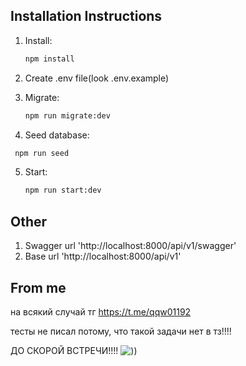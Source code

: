## Installation Instructions
1. Install:
   ```bash
   npm install
   ```
2. Create .env file(look .env.example)

3. Migrate:
    ```bash
    npm run migrate:dev
   ```
4. Seed database:

  ```bash
   npm run seed
  ```

5. Start:
   ```bash
   npm run start:dev
   ```
## Other
1. Swagger url 'http://localhost:8000/api/v1/swagger'
2. Base url 'http://localhost:8000/api/v1'


## From me
на всякий случай тг https://t.me/qqw01192

тесты не писал потому, что такой задачи нет в тз!!!!

ДО СКОРОЙ ВСТРЕЧИ!!!!
![))](https://media.tenor.com/DM7SdBiQKhEAAAAM/cat-underwater.gif)
